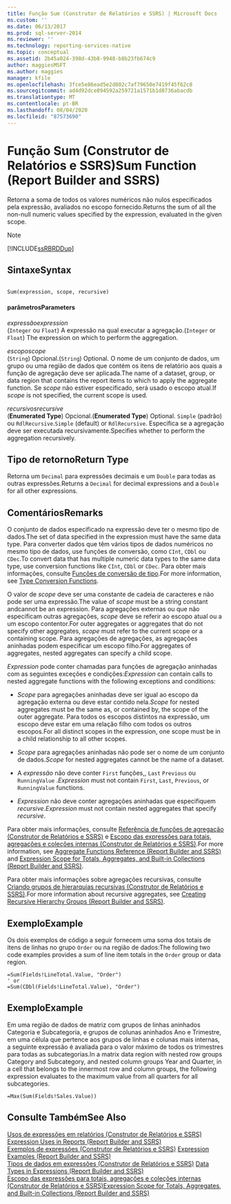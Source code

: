```yaml
---
title: Função Sum (Construtor de Relatórios e SSRS) | Microsoft Docs
ms.custom: ''
ms.date: 06/13/2017
ms.prod: sql-server-2014
ms.reviewer: ''
ms.technology: reporting-services-native
ms.topic: conceptual
ms.assetid: 2b45a024-398d-43b8-9948-b8b23fb674c9
author: maggiesMSFT
ms.author: maggies
manager: kfile
ms.openlocfilehash: 3fce5e86ead5e2d802c7af79650e7419f45f62c8
ms.sourcegitcommit: ad4d92dce894592a259721a1571b1d8736abacdb
ms.translationtype: MT
ms.contentlocale: pt-BR
ms.lasthandoff: 08/04/2020
ms.locfileid: "87573690"
---
```

# <a name="sum-function-report-builder-and-ssrs"></a><span data-ttu-id="5cdd8-102">Função Sum (Construtor de Relatórios e SSRS)</span><span class="sxs-lookup"><span data-stu-id="5cdd8-102">Sum Function (Report Builder and SSRS)</span></span>
  <span data-ttu-id="5cdd8-103">Retorna a soma de todos os valores numéricos não nulos especificados pela expressão, avaliados no escopo fornecido.</span><span class="sxs-lookup"><span data-stu-id="5cdd8-103">Returns the sum of all the non-null numeric values specified by the expression, evaluated in the given scope.</span></span>  
  
> [!NOTE]  
>  [!INCLUDE[ssRBRDDup](../../includes/ssrbrddup-md.md)]  
  
## <a name="syntax"></a><span data-ttu-id="5cdd8-104">Sintaxe</span><span class="sxs-lookup"><span data-stu-id="5cdd8-104">Syntax</span></span>  
  
```  
  
Sum(expression, scope, recursive)  
```  
  
#### <a name="parameters"></a><span data-ttu-id="5cdd8-105">parâmetros</span><span class="sxs-lookup"><span data-stu-id="5cdd8-105">Parameters</span></span>  
 <span data-ttu-id="5cdd8-106">*expressão*</span><span class="sxs-lookup"><span data-stu-id="5cdd8-106">*expression*</span></span>  
 <span data-ttu-id="5cdd8-107">(`Integer` ou `Float`) A expressão na qual executar a agregação.</span><span class="sxs-lookup"><span data-stu-id="5cdd8-107">(`Integer` or `Float`) The expression on which to perform the aggregation.</span></span>  
  
 <span data-ttu-id="5cdd8-108">*escopo*</span><span class="sxs-lookup"><span data-stu-id="5cdd8-108">*scope*</span></span>  
 <span data-ttu-id="5cdd8-109">(`String`) Opcional.</span><span class="sxs-lookup"><span data-stu-id="5cdd8-109">(`String`) Optional.</span></span> <span data-ttu-id="5cdd8-110">O nome de um conjunto de dados, um grupo ou uma região de dados que contém os itens de relatório aos quais a função de agregação deve ser aplicada.</span><span class="sxs-lookup"><span data-stu-id="5cdd8-110">The name of a dataset, group, or data region that contains the report items to which to apply the aggregate function.</span></span> <span data-ttu-id="5cdd8-111">Se *scope* não estiver especificado, será usado o escopo atual.</span><span class="sxs-lookup"><span data-stu-id="5cdd8-111">If *scope* is not specified, the current scope is used.</span></span>  
  
 <span data-ttu-id="5cdd8-112">*recursivos*</span><span class="sxs-lookup"><span data-stu-id="5cdd8-112">*recursive*</span></span>  
 <span data-ttu-id="5cdd8-113">(**Enumerated Type**) Opcional.</span><span class="sxs-lookup"><span data-stu-id="5cdd8-113">(**Enumerated Type**) Optional.</span></span> <span data-ttu-id="5cdd8-114">`Simple` (padrão) ou `RdlRecursive`.</span><span class="sxs-lookup"><span data-stu-id="5cdd8-114">`Simple` (default) or `RdlRecursive`.</span></span> <span data-ttu-id="5cdd8-115">Especifica se a agregação deve ser executada recursivamente.</span><span class="sxs-lookup"><span data-stu-id="5cdd8-115">Specifies whether to perform the aggregation recursively.</span></span>  
  
## <a name="return-type"></a><span data-ttu-id="5cdd8-116">Tipo de retorno</span><span class="sxs-lookup"><span data-stu-id="5cdd8-116">Return Type</span></span>  
 <span data-ttu-id="5cdd8-117">Retorna um `Decimal` para expressões decimais e um `Double` para todas as outras expressões.</span><span class="sxs-lookup"><span data-stu-id="5cdd8-117">Returns a `Decimal` for decimal expressions and a `Double` for all other expressions.</span></span>  
  
## <a name="remarks"></a><span data-ttu-id="5cdd8-118">Comentários</span><span class="sxs-lookup"><span data-stu-id="5cdd8-118">Remarks</span></span>  
 <span data-ttu-id="5cdd8-119">O conjunto de dados especificado na expressão deve ter o mesmo tipo de dados.</span><span class="sxs-lookup"><span data-stu-id="5cdd8-119">The set of data specified in the expression must have the same data type.</span></span> <span data-ttu-id="5cdd8-120">Para converter dados que têm vários tipos de dados numéricos no mesmo tipo de dados, use funções de conversão, como `CInt`, `CDbl` ou `CDec`.</span><span class="sxs-lookup"><span data-stu-id="5cdd8-120">To convert data that has multiple numeric data types to the same data type, use conversion functions like `CInt`, `CDbl` or `CDec`.</span></span> <span data-ttu-id="5cdd8-121">Para obter mais informações, consulte [Funções de conversão de tipo](https://go.microsoft.com/fwlink/?LinkId=96142).</span><span class="sxs-lookup"><span data-stu-id="5cdd8-121">For more information, see [Type Conversion Functions](https://go.microsoft.com/fwlink/?LinkId=96142).</span></span>  
  
 <span data-ttu-id="5cdd8-122">O valor de *scope* deve ser uma constante de cadeia de caracteres e não pode ser uma expressão.</span><span class="sxs-lookup"><span data-stu-id="5cdd8-122">The value of *scope* must be a string constant andcannot be an expression.</span></span> <span data-ttu-id="5cdd8-123">Para agregações externas ou que não especificam outras agregações, *scope* deve se referir ao escopo atual ou a um escopo contentor.</span><span class="sxs-lookup"><span data-stu-id="5cdd8-123">For outer aggregates or aggregates that do not specify other aggregates, *scope* must refer to the current scope or a containing scope.</span></span> <span data-ttu-id="5cdd8-124">Para agregações de agregações, as agregações aninhadas podem especificar um escopo filho.</span><span class="sxs-lookup"><span data-stu-id="5cdd8-124">For aggregates of aggregates, nested aggregates can specify a child scope.</span></span>  
  
 <span data-ttu-id="5cdd8-125">*Expression* pode conter chamadas para funções de agregação aninhadas com as seguintes exceções e condições:</span><span class="sxs-lookup"><span data-stu-id="5cdd8-125">*Expression* can contain calls to nested aggregate functions with the following exceptions and conditions:</span></span>  
  
-   <span data-ttu-id="5cdd8-126">*Scope* para agregações aninhadas deve ser igual ao escopo da agregação externa ou deve estar contido nela.</span><span class="sxs-lookup"><span data-stu-id="5cdd8-126">*Scope* for nested aggregates must be the same as, or contained by, the scope of the outer aggregate.</span></span> <span data-ttu-id="5cdd8-127">Para todos os escopos distintos na expressão, um escopo deve estar em uma relação filho com todos os outros escopos.</span><span class="sxs-lookup"><span data-stu-id="5cdd8-127">For all distinct scopes in the expression, one scope must be in a child relationship to all other scopes.</span></span>  
  
-   <span data-ttu-id="5cdd8-128">*Scope* para agregações aninhadas não pode ser o nome de um conjunto de dados.</span><span class="sxs-lookup"><span data-stu-id="5cdd8-128">*Scope* for nested aggregates cannot be the name of a dataset.</span></span>  
  
-   <span data-ttu-id="5cdd8-129">A *expressão* não deve conter `First` funções,, `Last` `Previous` ou `RunningValue` .</span><span class="sxs-lookup"><span data-stu-id="5cdd8-129">*Expression* must not contain `First`, `Last`, `Previous`, or `RunningValue` functions.</span></span>  
  
-   <span data-ttu-id="5cdd8-130">*Expression* não deve conter agregações aninhadas que especifiquem *recursive*.</span><span class="sxs-lookup"><span data-stu-id="5cdd8-130">*Expression* must not contain nested aggregates that specify *recursive*.</span></span>  
  
 <span data-ttu-id="5cdd8-131">Para obter mais informações, consulte [Referência de funções de agregação &#40;Construtor de Relatórios e SSRS&#41;](report-builder-functions-aggregate-functions-reference.md) e [Escopo das expressões para totais, agregações e coleções internas &#40;Construtor de Relatórios e SSRS&#41;](expression-scope-for-totals-aggregates-and-built-in-collections.md).</span><span class="sxs-lookup"><span data-stu-id="5cdd8-131">For more information, see [Aggregate Functions Reference &#40;Report Builder and SSRS&#41;](report-builder-functions-aggregate-functions-reference.md) and [Expression Scope for Totals, Aggregates, and Built-in Collections &#40;Report Builder and SSRS&#41;](expression-scope-for-totals-aggregates-and-built-in-collections.md).</span></span>  
  
 <span data-ttu-id="5cdd8-132">Para obter mais informações sobre agregações recursivas, consulte [Criando grupos de hierarquias recursivas &#40;Construtor de Relatórios e SSRS&#41;](creating-recursive-hierarchy-groups-report-builder-and-ssrs.md).</span><span class="sxs-lookup"><span data-stu-id="5cdd8-132">For more information about recursive aggregates, see [Creating Recursive Hierarchy Groups &#40;Report Builder and SSRS&#41;](creating-recursive-hierarchy-groups-report-builder-and-ssrs.md).</span></span>  
  
## <a name="example"></a><span data-ttu-id="5cdd8-133">Exemplo</span><span class="sxs-lookup"><span data-stu-id="5cdd8-133">Example</span></span>  
 <span data-ttu-id="5cdd8-134">Os dois exemplos de código a seguir fornecem uma soma dos totais de itens de linhas no grupo `Order` ou na região de dados:</span><span class="sxs-lookup"><span data-stu-id="5cdd8-134">The following two code examples provides a sum of line item totals in the `Order` group or data region.</span></span>  
  
```  
=Sum(Fields!LineTotal.Value, "Order")  
' or   
=Sum(CDbl(Fields!LineTotal.Value), "Order")  
```  
  
## <a name="example"></a><span data-ttu-id="5cdd8-135">Exemplo</span><span class="sxs-lookup"><span data-stu-id="5cdd8-135">Example</span></span>  
 <span data-ttu-id="5cdd8-136">Em uma região de dados de matriz com grupos de linhas aninhados Categoria e Subcategoria, e grupos de colunas aninhados Ano e Trimestre, em uma célula que pertence aos grupos de linhas e colunas mais internas, a seguinte expressão é avaliada para o valor máximo de todos os trimestres para todas as subcategorias.</span><span class="sxs-lookup"><span data-stu-id="5cdd8-136">In a matrix data region with nested row groups Category and Subcategory, and nested column groups Year and Quarter, in a cell that belongs to the innermost row and column groups, the following expression evaluates to the maximum value from all quarters for all subcategories.</span></span>  
  
```  
=Max(Sum(Fields!Sales.Value))  
```  
  
## <a name="see-also"></a><span data-ttu-id="5cdd8-137">Consulte Também</span><span class="sxs-lookup"><span data-stu-id="5cdd8-137">See Also</span></span>  
 <span data-ttu-id="5cdd8-138">[Usos de expressões em relatórios &#40;Construtor de Relatórios e SSRS&#41;](expression-uses-in-reports-report-builder-and-ssrs.md) </span><span class="sxs-lookup"><span data-stu-id="5cdd8-138">[Expression Uses in Reports &#40;Report Builder and SSRS&#41;](expression-uses-in-reports-report-builder-and-ssrs.md) </span></span>  
 <span data-ttu-id="5cdd8-139">[Exemplos de expressões &#40;Construtor de Relatórios e SSRS&#41;](expression-examples-report-builder-and-ssrs.md) </span><span class="sxs-lookup"><span data-stu-id="5cdd8-139">[Expression Examples &#40;Report Builder and SSRS&#41;](expression-examples-report-builder-and-ssrs.md) </span></span>  
 <span data-ttu-id="5cdd8-140">[Tipos de dados em expressões &#40;Construtor de Relatórios e SSRS&#41;](expressions-report-builder-and-ssrs.md) </span><span class="sxs-lookup"><span data-stu-id="5cdd8-140">[Data Types in Expressions &#40;Report Builder and SSRS&#41;](expressions-report-builder-and-ssrs.md) </span></span>  
 [<span data-ttu-id="5cdd8-141">Escopo das expressões para totais, agregações e coleções internas &#40;Construtor de Relatórios e SSRS&#41;</span><span class="sxs-lookup"><span data-stu-id="5cdd8-141">Expression Scope for Totals, Aggregates, and Built-in Collections &#40;Report Builder and SSRS&#41;</span></span>](expression-scope-for-totals-aggregates-and-built-in-collections.md)  
  
  
